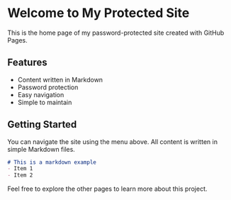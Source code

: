 # Welcome to My Protected Site

This is the home page of my password-protected site created with GitHub Pages.

## Features

* Content written in Markdown
* Password protection
* Easy navigation
* Simple to maintain

## Getting Started

You can navigate the site using the menu above. All content is written in simple Markdown files.

```markdown
# This is a markdown example
- Item 1
- Item 2
```

Feel free to explore the other pages to learn more about this project.

